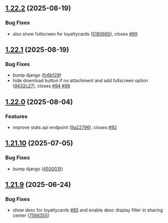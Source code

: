 ## [1.22.2](https://github.com/l4rm4nd/VoucherVault/compare/v1.22.1...v1.22.2) (2025-08-19)


### Bug Fixes

* also show fullscreen for loyaltycards ([5180665](https://github.com/l4rm4nd/VoucherVault/commit/51806656b53740708e617a33f5af7077370cab7b)), closes [#99](https://github.com/l4rm4nd/VoucherVault/issues/99)

## [1.22.1](https://github.com/l4rm4nd/VoucherVault/compare/v1.22.0...v1.22.1) (2025-08-19)


### Bug Fixes

* bump django ([fc6b129](https://github.com/l4rm4nd/VoucherVault/commit/fc6b129a0d863b4b0baa9ba894953b0b1ec11692))
* hide download button if no attachment and add fullscreen option ([9432c27](https://github.com/l4rm4nd/VoucherVault/commit/9432c271f95b91f88d1253cf8fca819e58ac6009)), closes [#94](https://github.com/l4rm4nd/VoucherVault/issues/94) [#99](https://github.com/l4rm4nd/VoucherVault/issues/99)

## [1.22.0](https://github.com/l4rm4nd/VoucherVault/compare/v1.21.10...v1.22.0) (2025-08-04)


### Features

* improve stats api endpoint ([9a22796](https://github.com/l4rm4nd/VoucherVault/commit/9a22796e180e9efc1f77ee32c60f56fa3d84ce3a)), closes [#92](https://github.com/l4rm4nd/VoucherVault/issues/92)

## [1.21.10](https://github.com/l4rm4nd/VoucherVault/compare/v1.21.9...v1.21.10) (2025-07-05)


### Bug Fixes

* bump django ([450003f](https://github.com/l4rm4nd/VoucherVault/commit/450003f7403c60c47c20f046c905575197c45d82))

## [1.21.9](https://github.com/l4rm4nd/VoucherVault/compare/v1.21.8...v1.21.9) (2025-06-24)


### Bug Fixes

* show desc for loyaltycards [#85](https://github.com/l4rm4nd/VoucherVault/issues/85) and enable desc display filter in sharing center ([7566355](https://github.com/l4rm4nd/VoucherVault/commit/75663552c287b7ea869573ad14ab81b8f263a9f9))

